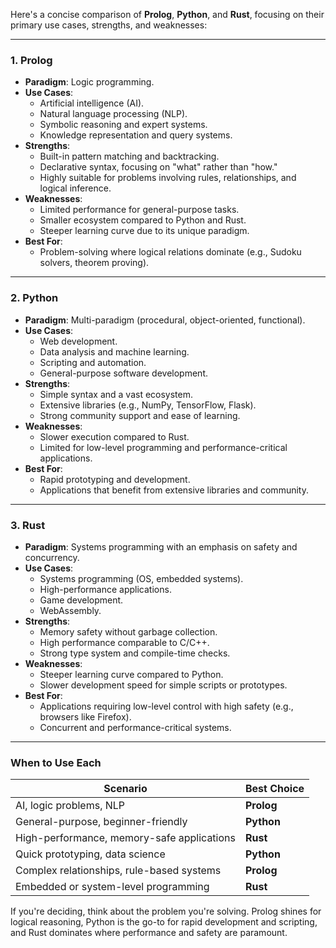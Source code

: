 Here's a concise comparison of **Prolog**, **Python**, and **Rust**, focusing on their primary use cases, strengths, and weaknesses:

---

### **1. Prolog**
- **Paradigm**: Logic programming.
- **Use Cases**:
  - Artificial intelligence (AI).
  - Natural language processing (NLP).
  - Symbolic reasoning and expert systems.
  - Knowledge representation and query systems.
- **Strengths**:
  - Built-in pattern matching and backtracking.
  - Declarative syntax, focusing on "what" rather than "how."
  - Highly suitable for problems involving rules, relationships, and logical inference.
- **Weaknesses**:
  - Limited performance for general-purpose tasks.
  - Smaller ecosystem compared to Python and Rust.
  - Steeper learning curve due to its unique paradigm.
- **Best For**:
  - Problem-solving where logical relations dominate (e.g., Sudoku solvers, theorem proving).

---

### **2. Python**
- **Paradigm**: Multi-paradigm (procedural, object-oriented, functional).
- **Use Cases**:
  - Web development.
  - Data analysis and machine learning.
  - Scripting and automation.
  - General-purpose software development.
- **Strengths**:
  - Simple syntax and a vast ecosystem.
  - Extensive libraries (e.g., NumPy, TensorFlow, Flask).
  - Strong community support and ease of learning.
- **Weaknesses**:
  - Slower execution compared to Rust.
  - Limited for low-level programming and performance-critical applications.
- **Best For**:
  - Rapid prototyping and development.
  - Applications that benefit from extensive libraries and community.

---

### **3. Rust**
- **Paradigm**: Systems programming with an emphasis on safety and concurrency.
- **Use Cases**:
  - Systems programming (OS, embedded systems).
  - High-performance applications.
  - Game development.
  - WebAssembly.
- **Strengths**:
  - Memory safety without garbage collection.
  - High performance comparable to C/C++.
  - Strong type system and compile-time checks.
- **Weaknesses**:
  - Steeper learning curve compared to Python.
  - Slower development speed for simple scripts or prototypes.
- **Best For**:
  - Applications requiring low-level control with high safety (e.g., browsers like Firefox).
  - Concurrent and performance-critical systems.

---

### **When to Use Each**
| **Scenario**                               | **Best Choice**        |
|--------------------------------------------|------------------------|
| AI, logic problems, NLP                    | **Prolog**             |
| General-purpose, beginner-friendly         | **Python**             |
| High-performance, memory-safe applications | **Rust**               |
| Quick prototyping, data science            | **Python**             |
| Complex relationships, rule-based systems  | **Prolog**             |
| Embedded or system-level programming       | **Rust**               |

If you're deciding, think about the problem you're solving. Prolog shines for logical reasoning, Python is the go-to for rapid development and scripting, and Rust dominates where performance and safety are paramount.
